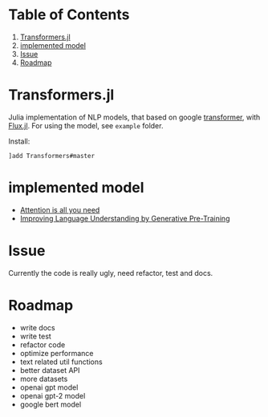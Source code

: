 
# Table of Contents

1.  [Transformers.jl](#org55bbbed)
2.  [implemented model](#orge06cab7)
3.  [Issue](#org4c758f8)
4.  [Roadmap](#org3e70e94)


<a id="org55bbbed"></a>

# Transformers.jl

Julia implementation of NLP models, that based on google [transformer](https://arxiv.org/abs/1706.03762), with [Flux.jl](https://github.com/FluxML/Flux.jl).
For using the model, see `example` folder.

Install:

    ]add Transformers#master


<a id="orge06cab7"></a>

# implemented model

-   [Attention is all you need](https://arxiv.org/abs/1706.03762)
-   [Improving Language Understanding by Generative Pre-Training](https://s3-us-west-2.amazonaws.com/openai-assets/research-covers/language-unsupervised/language_understanding_paper.pdf)


<a id="org4c758f8"></a>

# Issue

Currently the code is really ugly, need refactor, test and docs.


<a id="org3e70e94"></a>

# Roadmap

-   write docs
-   write test
-   refactor code
-   optimize performance
-   text related util functions
-   better dataset API
-   more datasets
-   openai gpt model
-   openai gpt-2 model
-   google bert model

